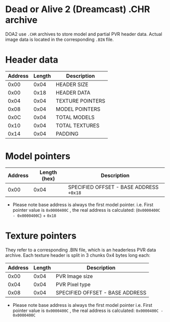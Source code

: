 # Dead or Alive 2 (Dreamcast) .CHR archive

DOA2 use `.CHR` archives to store model and partial PVR header data. Actual image data is located in the corresponding `.BIN` file.

# Header data

|Address	|Length|	Description|
|---------|------------|---------------|
|0x00	|0x04|	HEADER SIZE|
|0x00	|0x18|	HEADER DATA|
|0x04	|0x04|	TEXTURE POINTERS|
|0x08	|0x04|	MODEL POINTERS|
|0x0C	|0x04|	TOTAL MODELS|
|0x10	|0x04|	TOTAL TEXTURES|
|0x14	|0x04|	PADDING|


# Model pointers

|Address	|Length (hex)|	Description|
|---------|------------|---------------|
|0x00	|0x04|	SPECIFIED OFFSET - BASE ADDRESS `+0x18`|

* Please note base address is always the first model pointer.
i.e.
First pointer value is `0x0000400C` , the real address is calculated:
(`0x0000400C - 0x0000400C`) + `0x18`

# Texture pointers

They refer to a corresponding .BIN file, which is an headerless PVR data archive.
Each texture header is split in 3 chunks 0x4 bytes long each:

|Address	|Length|	Description|
|---------|------------|---------------|
|0x00|	0x04| PVR Image size |
|0x04|	0x04| PVR Pixel type |
|0x08|	0x04| SPECIFIED OFFSET - BASE ADDRESS|

* Please note base address is always the first model pointer
i.e.
First pointer value is `0x0000400C` , the real address is calculated:
`0x0000400C - 0x0000400C`
